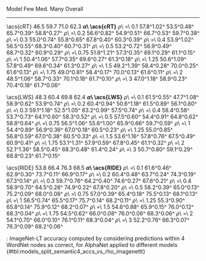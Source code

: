 Model                        Few         Med.         Many      Overall
-------------------  -----------  -----------  -----------  -----------
\acs{cRT}                   46.5         59.7         71.0         62.3
**_α_\ \acs{cRT}**
_ρ_\ =\ 0.1           57.8^1.02^   53.5^0.48^   65.7^0.39^   58.8^0.27^
_ρ_\ =\ 0.2           56.6^0.82^   54.9^0.51^   66.7^0.53^   59.7^0.38^
_ρ_\ =\ 0.3           55.0^0.74^   55.8^0.65^   67.8^0.40^   60.3^0.39^
_ρ_\ =\ 0.4           53.9^1.02^   56.5^0.55^   68.3^0.40^   60.7^0.31^
_ρ_\ =\ 0.5           53.2^0.72^   56.9^0.49^   68.7^0.32^   60.9^0.29^
_ρ_\ =\ 0.75          51.8^1.21^   57.3^0.35^   69.1^0.29^   61.1^0.15^
_ρ_\ =\ 1             50.4^1.06^   57.7^0.35^   69.6^0.27^   61.3^0.18^
_ρ_\ =\ 1.25          50.6^1.09^   57.8^0.49^   69.6^0.34^   61.3^0.27^
_ρ_\ =\ 1.5           49.2^1.39^   58.4^0.28^   70.0^0.25^   61.6^0.13^
_ρ_\ =\ 1.75          49.0^0.81^   58.4^0.17^   70.0^0.13^   61.6^0.11^
_ρ_\ =\ 2             48.5^1.06^   58.7^0.33^   70.1^0.18^   61.7^0.10^
_ρ_\ =\ 3             47.0^1.18^   58.9^0.23^   70.4^0.18^   61.7^0.06^
<!--  -->
\acs{LWS}                   48.3         60.4         69.8         62.4
**_α_\ \acs{LWS}**
_ρ_\ =\ 0.1           61.5^0.55^   47.7^1.08^   58.9^0.62^   53.9^0.74^
_ρ_\ =\ 0.2           60.4^0.94^   50.6^1.18^   61.5^0.89^   56.1^0.80^
_ρ_\ =\ 0.3           59.1^1.18^   52.5^1.05^   63.2^0.99^   57.5^0.74^
_ρ_\ =\ 0.4           58.4^0.58^   53.7^0.73^   64.1^0.60^   58.3^0.52^
_ρ_\ =\ 0.5           57.5^0.60^   54.4^0.91^   64.8^0.62^   58.8^0.64^
_ρ_\ =\ 0.75          56.5^1.06^   55.6^1.00^   65.9^0.66^   59.7^0.59^
_ρ_\ =\ 1             54.4^0.89^   56.9^0.36^   67.0^0.18^   60.5^0.23^
_ρ_\ =\ 1.25          55.0^0.85^   56.8^0.59^   67.0^0.38^   60.5^0.33^
_ρ_\ =\ 1.5           53.6^1.16^   57.8^0.76^   67.5^0.49^   60.9^0.41^
_ρ_\ =\ 1.75          53.1^1.31^   57.9^0.59^   67.8^0.45^   61.1^0.32^
_ρ_\ =\ 2             52.1^1.36^   58.5^0.45^   68.3^0.48^   61.4^0.24^
_ρ_\ =\ 3             50.7^0.80^   59.1^0.29^   68.8^0.23^   61.7^0.15^
<!--  -->
\acs{RIDE}                  53.8         66.4         76.3         68.5
**_α_\ \acs{RIDE}**
_ρ_\ =\ 0.1           61.6^0.46^   62.9^0.30^   73.7^0.11^   66.9^0.17^
_ρ_\ =\ 0.2           60.4^0.48^   63.7^0.24^   74.3^0.19^   67.3^0.14^
_ρ_\ =\ 0.3           59.7^0.76^   64.2^0.40^   74.6^0.27^   67.6^0.21^
_ρ_\ =\ 0.4           58.9^0.70^   64.5^0.28^   74.9^0.22^   67.8^0.20^
_ρ_\ =\ 0.5           58.2^0.39^   65.0^0.13^   75.2^0.09^   68.0^0.08^
_ρ_\ =\ 0.75          57.0^0.39^   65.4^0.18^   75.5^0.13^   68.1^0.13^
_ρ_\ =\ 1             56.5^0.74^   65.5^0.17^   75.7^0.14^   68.2^0.11^
_ρ_\ =\ 1.25          55.3^0.90^   65.8^0.14^   75.9^0.12^   68.2^0.07^
_ρ_\ =\ 1.5           54.6^0.88^   65.9^0.15^   76.0^0.12^   68.3^0.04^
_ρ_\ =\ 1.75          54.5^0.62^   66.0^0.08^   76.0^0.06^   68.3^0.06^
_ρ_\ =\ 2             54.1^0.70^   66.0^0.10^   76.1^0.11^   68.3^0.04^
_ρ_\ =\ 3             52.2^0.76^   66.3^0.07^   76.3^0.09^   68.2^0.06^

: ImageNet-LT accuracy computed by considering predictions within 4 WordNet nodes as correct, for AlphaNet applied to different models {#tbl:models_split_semantic4_accs_vs_rho_imagenetlt}
